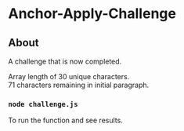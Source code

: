 # Anchor-Apply-Challenge

## About

A challenge that is now completed.

Array length of 30 unique characters.<br>
71 characters remaining in initial paragraph.

### `node challenge.js`
To run the function and see results.
